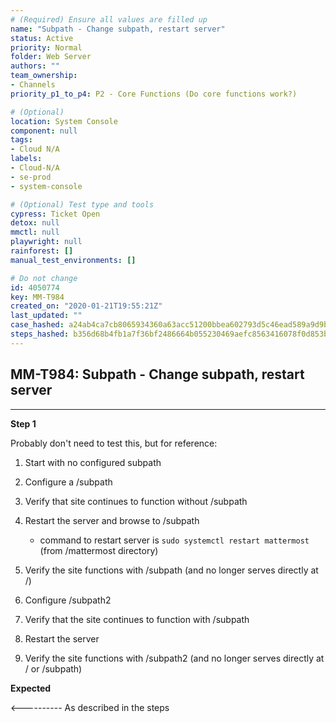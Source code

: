 ```yaml
---
# (Required) Ensure all values are filled up
name: "Subpath - Change subpath, restart server"
status: Active
priority: Normal
folder: Web Server
authors: ""
team_ownership: 
- Channels
priority_p1_to_p4: P2 - Core Functions (Do core functions work?)

# (Optional)
location: System Console
component: null
tags: 
- Cloud N/A
labels: 
- Cloud-N/A
- se-prod
- system-console

# (Optional) Test type and tools
cypress: Ticket Open
detox: null
mmctl: null
playwright: null
rainforest: []
manual_test_environments: []

# Do not change
id: 4050774
key: MM-T984
created_on: "2020-01-21T19:55:21Z"
last_updated: ""
case_hashed: a24ab4ca7cb8065934360a63acc51200bbea602793d5c46ead589a9d9b08f506101a640c7a75ba58df992ce69f50da33
steps_hashed: b356d68b4fb1a7f36bf2486664b055230469aefc8563416078f0d853be3b927c2f7ccd8380e0710aac376bf81901344c
---
```


<!-- (Auto-generated) Based on frontmatter's "key" and "name" -->

## MM-T984: Subpath - Change subpath, restart server

---

**Step 1**

Probably don't need to test this, but for reference:

1. Start with no configured subpath

2. Configure a /subpath

3. Verify that site continues to function without /subpath

4. Restart the server and browse to /subpath

   - command to restart server is `sudo systemctl restart mattermost` (from /mattermost directory)

5. Verify the site functions with /subpath (and no longer serves directly at /)

6. Configure /subpath2

7. Verify that the site continues to function with /subpath

8. Restart the server

9. Verify the site functions with /subpath2 (and no longer serves directly at / or /subpath)

**Expected**

<---------- As described in the steps
